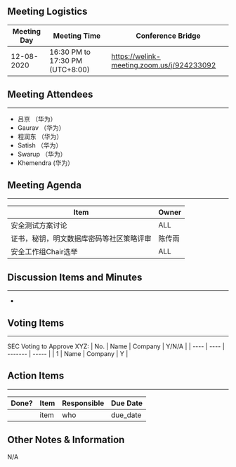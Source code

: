 ## Meeting Logistics

| Meeting Day | Meeting Time                    | Conference Bridge                          |
| ----------- | ------------------------------- | ------------------------------------------ |
| 12-08-2020  | 16:30 PM to 17:30 PM (UTC+8:00) | https://welink-meeting.zoom.us/j/924233092 |

## Meeting Attendees
** **
- 吕京 （华为）
- Gaurav （华为）
- 程润东 （华为）
- Satish （华为）
- Swarup （华为）
- Khemendra (华为）




## Meeting Agenda
** **
| Item | Owner |
| ---- | ---- |
| 安全测试方案讨论 | ALL |
| 证书，秘钥，明文数据库密码等社区策略评审 | 陈传雨 |
| 安全工作组Chair选举 | ALL |



## Discussion Items and Minutes
** **
- 


## Voting Items
** **
SEC Voting to Approve XYZ:
| No.  | Name | Company | Y/N/A |
| ---- | ---- | ------- | ----- |
| 1    | Name | Company | Y     |

## Action Items
** **
| Done? | Item | Responsible | Due Date |
| ----- | ---- | ----------- | -------- |
|       | item | who         | due_date |

## Other Notes & Information
N/A